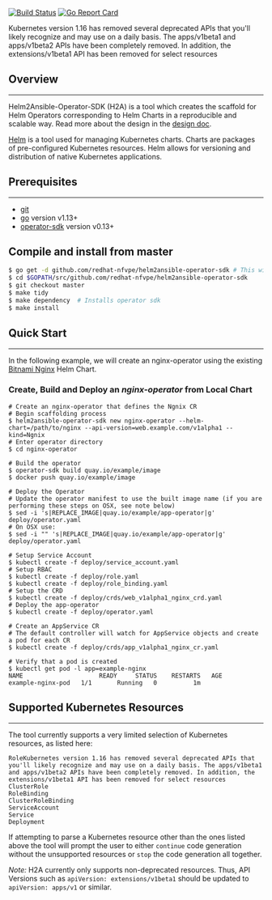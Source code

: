 [![Build Status](https://travis-ci.org/redhat-nfvpe/service-assurance-poc.svg?branch=master)](https://travis-ci.org/redhat-nfvpe/helm2ansible-operator-sdk) [![Go Report Card](https://goreportcard.com/badge/github.com/redhat-nfvpe/helm2ansible-operator-sdk)](https://goreportcard.com/report/github.com/redhat-nfvpe/helm2ansible-operator-sdk)

Kubernetes version 1.16 has removed several deprecated APIs that you'll likely recognize and may use on a daily basis. The apps/v1beta1 and apps/v1beta2 APIs have been completely removed. In addition, the extensions/v1beta1 API has been removed for select resources
## Overview
---
Helm2Ansible-Operator-SDK (H2A) is a tool which creates the scaffold for Helm Operators corresponding to Helm Charts in a reproducible and scalable way. Read more about the design in the [design doc](docs/Design.md).

[Helm](https://github.com/helm/helm) is a tool used for managing Kubernetes charts. Charts are packages of pre-configured Kubernetes resources. Helm allows for versioning and distribution of native Kubernetes applications.



## Prerequisites
---
* [git](https://git-scm.com/downloads)
* [go](https://golang.org/dl/) version v1.13+
* [operator-sdk](https://github.com/operator-framework/operator-sdk) version v0.13+

## Compile and install from master

```sh
$ go get -d github.com/redhat-nfvpe/helm2ansible-operator-sdk # This will download the git repository and not install it
$ cd $GOPATH/src/github.com/redhat-nfvpe/helm2ansible-operator-sdk
$ git checkout master
$ make tidy
$ make dependency  # Installs operator sdk 
$ make install
```



## Quick Start
---
In the following example, we will create an nginx-operator using the existing [Bitnami Nginx](https://github.com/bitnami/charts/tree/master/bitnami/nginx) Helm Chart. 

### Create, Build and Deploy an *nginx-operator* from Local Chart
```
# Create an nginx-operator that defines the Ngnix CR
# Begin scaffolding process
$ helm2ansible-operator-sdk new nginx-operator --helm-chart=/path/to/nginx --api-version=web.example.com/v1alpha1 --kind=Ngnix
# Enter operator directory
$ cd nginx-operator

# Build the operator
$ operator-sdk build quay.io/example/image
$ docker push quay.io/example/image

# Deploy the Operator
# Update the operator manifest to use the built image name (if you are performing these steps on OSX, see note below)
$ sed -i 's|REPLACE_IMAGE|quay.io/example/app-operator|g' deploy/operator.yaml
# On OSX use:
$ sed -i "" 's|REPLACE_IMAGE|quay.io/example/app-operator|g' deploy/operator.yaml

# Setup Service Account
$ kubectl create -f deploy/service_account.yaml
# Setup RBAC
$ kubectl create -f deploy/role.yaml
$ kubectl create -f deploy/role_binding.yaml
# Setup the CRD
$ kubectl create -f deploy/crds/web_v1alpha1_nginx_crd.yaml
# Deploy the app-operator
$ kubectl create -f deploy/operator.yaml

# Create an AppService CR
# The default controller will watch for AppService objects and create a pod for each CR
$ kubectl create -f deploy/crds/app_v1alpha1_nginx_cr.yaml

# Verify that a pod is created
$ kubectl get pod -l app=example-nginx
NAME                     READY     STATUS    RESTARTS   AGE
example-nginx-pod   1/1       Running   0          1m
```

## Supported Kubernetes Resources
---
The tool currently supports a very limited selection of Kubernetes resources, as listed here:
```
RoleKubernetes version 1.16 has removed several deprecated APIs that you'll likely recognize and may use on a daily basis. The apps/v1beta1 and apps/v1beta2 APIs have been completely removed. In addition, the extensions/v1beta1 API has been removed for select resources
ClusterRole
RoleBinding
ClusterRoleBinding
ServiceAccount
Service
Deployment
```
If attempting to parse a Kubernetes resource other than the ones listed above the tool will prompt the user to either `continue` code generation without the unsupported resources or `stop` the code generation all together.

*Note:* H2A currently only supports non-deprecated resources. Thus, API Versions such as `apiVersion: extensions/v1beta1` should be updated to `apiVersion: apps/v1` or similar.

